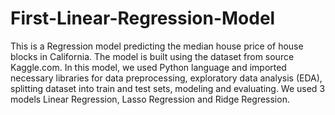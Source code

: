 # First-Linear-Regression-Model

This is a Regression model predicting the median house price of house blocks in California. The model is built using the dataset from source Kaggle.com. 
In this model, we used Python language and imported necessary libraries for data preprocessing, exploratory data analysis (EDA), splitting dataset into train and test sets, modeling and evaluating. 
We used 3 models Linear Regression, Lasso Regression and Ridge Regression. 
